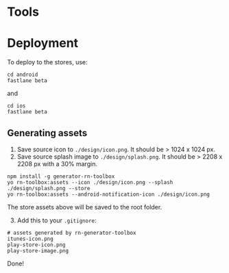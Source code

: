 # Tools

# Deployment

To deploy to the stores, use:

```shell
cd android
fastlane beta
```

and

```shell
cd ios
fastlane beta
```

## Generating assets

1.  Save source icon to `./design/icon.png`. It should be > 1024 x 1024 px.
2.  Save source splash image to `./design/splash.png`. It should be > 2208 x 2208 px with a 30% margin.

```shell
npm install -g generator-rn-toolbox
yo rn-toolbox:assets --icon ./design/icon.png --splash ./design/splash.png --store
yo rn-toolbox:assets --android-notification-icon ./design/icon.png
```

The store assets above will be saved to the root folder.

3. Add this to your `.gitignore`:

```
# assets generated by rn-generator-toolbox
itunes-icon.png
play-store-icon.png
play-store-image.png
```

Done!
